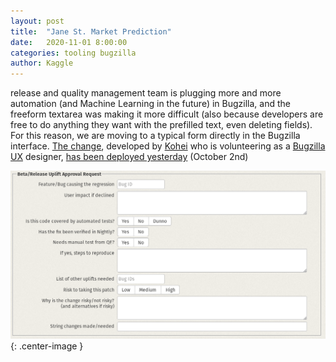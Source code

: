 ```yaml
---
layout: post
title:  "Jane St. Market Prediction"
date:   2020-11-01 8:00:00
categories: tooling bugzilla
author: Kaggle
---
```

release and quality management team is plugging more and more automation (and Machine Learning in the future) in Bugzilla, and the freeform textarea was making it more difficult (also because developers are free to do anything they want with the prefilled text, even deleting fields).
For this reason, we are moving to a typical form directly in the Bugzilla interface. [The change](https://github.com/mozilla-bteam/bmo/pull/756), developed by [Kohei](https://mozillians.org/u/kohei.yoshino) who is volunteering as a [Bugzilla UX](https://twitter.com/BugzillaUX) designer, [has been deployed yesterday](https://dylan.hardison.net/2018/10/02/happy-bmo-push-day-mojolicious-edition/) (October 2nd)


![The new uplift form](/images/posts/uplift-form/new.png "The new uplift form"){: .center-image }
